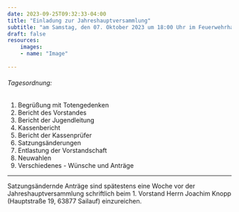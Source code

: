 ```yaml
---
date: 2023-09-25T09:32:33-04:00
title: "Einladung zur Jahreshauptversammlung"
subtitle: "am Samstag, den 07. Oktober 2023 um 18:00 Uhr im Feuerwehrhaus Sailauf"
draft: false
resources:
    images:
    - name: "Image"
      
---
```



###### Tagesordnung:

1.  Begrüßung mit Totengedenken 
2. Bericht des Vorstandes 
3.  Bericht der Jugendleitung 
4.  Kassenbericht 
5.  Bericht der Kassenprüfer 
6.  Satzungsänderungen 
7.  Entlastung der Vorstandschaft
8.  Neuwahlen
9.  Verschiedenes - Wünsche und Anträge 

****

Satzungsändernde Anträge sind spätestens eine Woche vor der Jahreshauptversammlung schriftlich beim 1. Vorstand Herrn Joachim Knopp (Hauptstraße 19, 63877 Sailauf) einzureichen.
